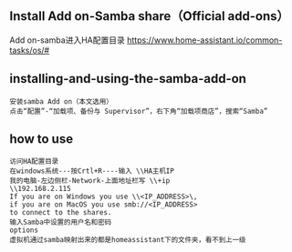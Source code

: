 ## Install Add on-Samba share（Official add-ons）

Add on-samba进入HA配置目录
https://www.home-assistant.io/common-tasks/os/# 

## installing-and-using-the-samba-add-on
~~~
安装samba Add on（本文选用）
点击“配置”-“加载项、备份与 Supervisor”，右下角“加载项商店”，搜索“Samba”
~~~

## how to use
~~~
访问HA配置目录
在windows系统---按Crtl+R----输入 \\HA主机IP
我的电脑-左边侧栏-Network-上面地址栏写 \\+ip
\\192.168.2.115
If you are on Windows you use \\<IP_ADDRESS>\, 
if you are on MacOS you use smb://<IP_ADDRESS> 
to connect to the shares.
输入Samba中设置的用户名和密码
options
虚拟机通过samba映射出来的都是homeassistant下的文件夹，看不到上一级
~~~